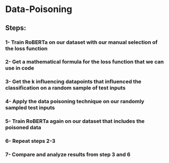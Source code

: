 # Data-Poisoning

## Steps:

### 1- Train RoBERTa on our dataset with our manual selection of the loss function
### 2- Get a mathematical formula for the loss function that we can use in code
### 3- Get the k influencing datapoints that influenced the classification on a random sample of test inputs
### 4- Apply the data poisoning technique on our randomly sampled test inputs
### 5- Train RoBERTa again on our dataset that includes the poisoned data
### 6- Repeat steps 2-3
### 7- Compare and analyze results from step 3 and 6
